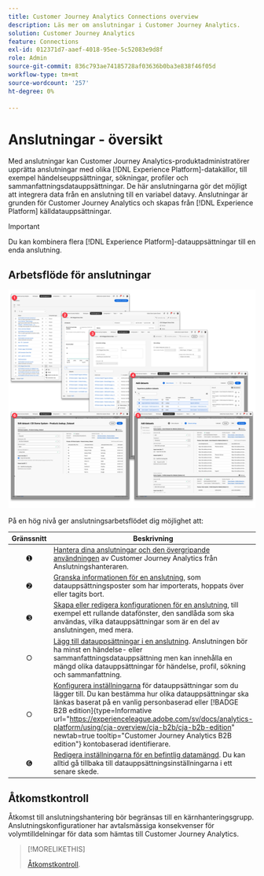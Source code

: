 ```yaml
---
title: Customer Journey Analytics Connections overview
description: Läs mer om anslutningar i Customer Journey Analytics.
solution: Customer Journey Analytics
feature: Connections
exl-id: 012371d7-aaef-4018-95ee-5c52083e9d8f
role: Admin
source-git-commit: 836c793ae74185728af03636b0ba3e838f46f05d
workflow-type: tm+mt
source-wordcount: '257'
ht-degree: 0%

---
```


# Anslutningar - översikt

Med anslutningar kan Customer Journey Analytics-produktadministratörer upprätta anslutningar med olika [!DNL &#x200B; Experience Platform]-datakällor, till exempel händelseuppsättningar, sökningar, profiler och sammanfattningsdatauppsättningar. De här anslutningarna gör det möjligt att integrera data från en anslutning till en variabel datavy. Anslutningar är grunden för Customer Journey Analytics och skapas från [!DNL Experience Platform] källdatauppsättningar.

>[!IMPORTANT]
>
>Du kan kombinera flera [!DNL Experience Platform]-datauppsättningar till en enda anslutning.


## Arbetsflöde för anslutningar

![Anslutningsarbetsflöde](assets/connection-workflow.png)

<!-- Outdated interface 

>[!BEGINSHADEBOX]

See ![VideoCheckedOut](/help/assets/icons/VideoCheckedOut.svg) [Configuring connections](https://video.tv.adobe.com/v/35111/?quality=12&learn=on){target="_blank"} for a demo video.

>[!ENDSHADEBOX]

-->

På en hög nivå ger anslutningsarbetsflödet dig möjlighet att:

| Gränssnitt | Beskrivning |
|:---:|---|
| ➊ | [Hantera dina anslutningar och den övergripande användningen](manage-connections.md) av Customer Journey Analytics från Anslutningshanteraren. |
| ➋ | [Granska informationen för en anslutning](manage-connections.md#connection-details), som datauppsättningsposter som har importerats, hoppats över eller tagits bort. |
| ➌ | [Skapa eller redigera konfigurationen för en anslutning](create-connection.md#create-or-edit-a-connection), till exempel ett rullande datafönster, den sandlåda som ska användas, vilka datauppsättningar som är en del av anslutningen, med mera. |
| ○ | [Lägg till datauppsättningar i en anslutning](create-connection.md#add-datasets). Anslutningen bör ha minst en händelse- eller sammanfattningsdatauppsättning men kan innehålla en mängd olika datauppsättningar för händelse, profil, sökning och sammanfattning. |
| ○ | [Konfigurera inställningarna](create-connection.md#dataset-settings) för datauppsättningar som du lägger till. Du kan bestämma hur olika datauppsättningar ska länkas baserat på en vanlig personbaserad eller [!BADGE B2B edition]{type=Informative url="https://experienceleague.adobe.com/sv/docs/analytics-platform/using/cja-overview/cja-b2b/cja-b2b-edition" newtab=true tooltip="Customer Journey Analytics B2B edition"} kontobaserad identifierare. |
| ➏ | [Redigera inställningarna för en befintlig datamängd](create-connection.md#edit-a-dataset). Du kan alltid gå tillbaka till datauppsättningsinställningarna i ett senare skede. |



## Åtkomstkontroll

Åtkomst till anslutningshantering bör begränsas till en kärnhanteringsgrupp. Anslutningskonfigurationer har avtalsmässiga konsekvenser för volymtilldelningar för data som hämtas till Customer Journey Analytics.

>[!MORELIKETHIS]
>
>[Åtkomstkontroll](/help/technotes/access-control.md).

